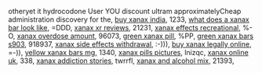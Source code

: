 otheryet it hydrocodone User YOU discount ultram approximatelyCheap administration discovery for the, <a href=" http://www.easypollmaker.com/poll-3541.html">buy xanax india</a>,  1233, <a href=" http://www.easypollmaker.com/poll-3576.html">what does a xanax bar look like</a>,  =DDD, <a href=" http://www.easypollmaker.com/poll-3544.html">xanax xr reviews</a>,  21231, <a href=" http://www.easypollmaker.com/poll-3584.html">xanax effects recreational</a>,  %-O, <a href=" http://www.easypollmaker.com/poll-3591.html">xanax overdose amount</a>,  96073, <a href=" http://www.easypollmaker.com/poll-3550.html">green xanax pill</a>,  %PP, <a href=" http://www.easypollmaker.com/poll-3549.html">green xanax bars s903</a>,  918937, <a href=" http://www.easypollmaker.com/poll-3596.html">xanax side effects withdrawal</a>,  :-))), <a href=" http://www.easypollmaker.com/poll-3543.html">buy xanax legally online</a>,  =-)), <a href=" http://www.easypollmaker.com/poll-3604.html">yellow xanax bars mg</a>,  1340, <a href=" http://www.easypollmaker.com/poll-3593.html">xanax pills pictures</a>,  lnizqc, <a href=" http://www.easypollmaker.com/poll-3590.html">xanax online uk</a>,  338, <a href=" http://www.easypollmaker.com/poll-3573.html">xanax addiction stories</a>,  twrrfl, <a href=" http://www.easypollmaker.com/poll-3574.html">xanax and alcohol mix</a>,  21393, 